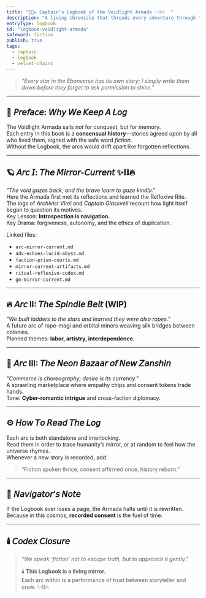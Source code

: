 ```yaml
---
title: "C🏴‍☠️ Captain’s Logbook of the Voidlight Armada ✨⛓️🔥  "
description: "A living chronicle that threads every adventure through the same pulse of consent and drama."
entryType: logbook
id: "logbook-voidlight-armada"
safeword: fiction
publish: true
tags:
  - captain
  - logbook
  - velvet-chains
---
```


> *"Every star in the Ebonverse has its own story; I simply write them down before they forget to ask permission to shine."*  

---

## 🌌 𝘗𝘳𝘦𝘧𝘢𝘤𝘦: 𝘞𝘩𝘺 𝘞𝘦 𝘒𝘦𝘦𝘱 𝘈 𝘓𝘰𝘨  

The Voidlight Armada sails not for conquest, but for memory.  
Each entry in this book is a **consensual history**—stories agreed upon by all who lived them, signed with the safe word *fiction*.  
Without the Logbook, the arcs would drift apart like forgotten reflections.

---

## 🪐 𝘈𝘳𝘤 𝘐: 𝘛𝘩𝘦 𝘔𝘪𝘳𝘳𝘰𝘳-𝘊𝘶𝘳𝘳𝘦𝘯𝘵 ✨⛓️🔥  

*"The void gazes back, and the brave learn to gaze kindly."*  
Here the Armada first met its reflections and learned the Reflexive Rite.  
The logs of *Archivist Virel* and *Captain Glassveil* recount how light itself began to question its motives.  
Key Lesson: **Introspection is navigation.**  
Key Drama: forgiveness, autonomy, and the ethics of duplication.

Linked files:  

- `arc-mirror-current.md`  
- `adv-echoes-lucid-abyss.md`  
- `faction-prism-courts.md`  
- `mirror-current-artifacts.md`  
- `ritual-reflexive-codex.md`  
- `gm-mirror-current.md`

---

## 🔥 𝘈𝘳𝘤 II: 𝘛𝘩𝘦 𝘚𝘱𝘪𝘯𝘥𝘭𝘦 𝘉𝘦𝘭𝘵 (WIP)  

*"We built ladders to the stars and learned they were also ropes."*  
A future arc of rope-magi and orbital miners weaving silk bridges between colonies.  
Planned themes: **labor, artistry, interdependence.**

---

## 💋 𝘈𝘳𝘤 III: 𝘛𝘩𝘦 𝘕𝘦𝘰𝘯 𝘉𝘢𝘻𝘢𝘢𝘳 𝘰𝘧 𝘕𝘦𝘸 𝘡𝘢𝘯𝘴𝘩𝘪𝘯  

*"Commerce is choreography; desire is its currency."*  
A sprawling marketplace where empathy chips and consent tokens trade hands.  
Tone: **Cyber-romantic intrigue** and cross-faction diplomacy.  

---

## ⚙️ 𝘏𝘰𝘸 𝘛𝘰 𝘙𝘦𝘢𝘥 𝘛𝘩𝘦 𝘓𝘰𝘨  

Each arc is both standalone and interlocking.  
Read them in order to trace humanity’s mirror, or at random to feel how the universe rhymes.  
Whenever a new story is recorded, add:  
> “Fiction spoken thrice, consent affirmed once, history reborn.”

---

## 🧭 𝘕𝘢𝘷𝘪𝘨𝘢𝘵𝘰𝘳’𝘴 𝘕𝘰𝘵𝘦  

If the Logbook ever loses a page, the Armada halts until it is rewritten.  
Because in this cosmos, **recorded consent** is the fuel of time.

---

## 🕯️ 𝘊𝘰𝘥𝘦𝘹 𝘊𝘭𝘰𝘴𝘶𝘳𝘦  
>
> *“We speak ‘fiction’ not to escape truth, but to approach it gently.”*  
>
> 🕯️ **This Logbook is a living mirror.**  
> Each arc within is a performance of trust between storyteller and crew. ✨⛓️🔥
